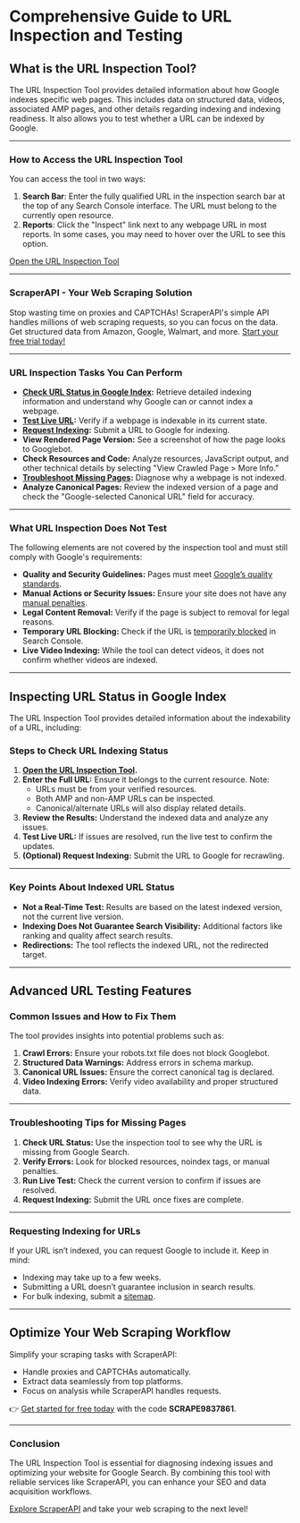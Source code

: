 # Comprehensive Guide to URL Inspection and Testing

## What is the URL Inspection Tool?

The URL Inspection Tool provides detailed information about how Google indexes specific web pages. This includes data on structured data, videos, associated AMP pages, and other details regarding indexing and indexing readiness. It also allows you to test whether a URL can be indexed by Google.

---

### How to Access the URL Inspection Tool

You can access the tool in two ways:

1. **Search Bar**: Enter the fully qualified URL in the inspection search bar at the top of any Search Console interface. The URL must belong to the currently open resource.
2. **Reports**: Click the "Inspect" link next to any webpage URL in most reports. In some cases, you may need to hover over the URL to see this option.

[Open the URL Inspection Tool](https://search.google.com/search-console?action=inspect&utm_medium=referral&utm_campaign=9012289)

---

### ScraperAPI - Your Web Scraping Solution

Stop wasting time on proxies and CAPTCHAs! ScraperAPI's simple API handles millions of web scraping requests, so you can focus on the data. Get structured data from Amazon, Google, Walmart, and more. [Start your free trial today!](https://www.scraperapi.com/?fp_ref=coupons)

---

### URL Inspection Tasks You Can Perform

- **[Check URL Status in Google Index](https://support.google.com/webmasters/answer/9012289?hl=zh-Hans#using_the_tool):** Retrieve detailed indexing information and understand why Google can or cannot index a webpage.
- **[Test Live URL](https://support.google.com/webmasters/answer/9012289?hl=zh-Hans#test_live_page):** Verify if a webpage is indexable in its current state.
- **[Request Indexing](https://support.google.com/webmasters/answer/9012289?hl=zh-Hans#request_indexing):** Submit a URL to Google for indexing.
- **View Rendered Page Version:** See a screenshot of how the page looks to Googlebot.
- **Check Resources and Code:** Analyze resources, JavaScript output, and other technical details by selecting "View Crawled Page > More Info."
- **[Troubleshoot Missing Pages](https://support.google.com/webmasters/answer/9012289?hl=zh-Hans#missing_page):** Diagnose why a webpage is not indexed.
- **Analyze Canonical Pages:** Review the indexed version of a page and check the "Google-selected Canonical URL" field for accuracy.

---

### What URL Inspection Does Not Test

The following elements are not covered by the inspection tool and must still comply with Google's requirements:

- **Quality and Security Guidelines:** Pages must meet [Google’s quality standards](https://support.google.com/webmasters/answer/35769).
- **Manual Actions or Security Issues:** Ensure your site does not have any [manual penalties](https://support.google.com/webmasters/answer/9044175).
- **Legal Content Removal:** Verify if the page is subject to removal for legal reasons.
- **Temporary URL Blocking:** Check if the URL is [temporarily blocked](https://support.google.com/webmasters/answer/1663419) in Search Console.
- **Live Video Indexing:** While the tool can detect videos, it does not confirm whether videos are indexed.

---

## Inspecting URL Status in Google Index

The URL Inspection Tool provides detailed information about the indexability of a URL, including:

### Steps to Check URL Indexing Status

1. **[Open the URL Inspection Tool](https://search.google.com/search-console?action=inspect&utm_medium=referral&utm_campaign=9012289).**
2. **Enter the Full URL:** Ensure it belongs to the current resource. Note:
   - URLs must be from your verified resources.
   - Both AMP and non-AMP URLs can be inspected.
   - Canonical/alternate URLs will also display related details.
3. **Review the Results:** Understand the indexed data and analyze any issues.
4. **Test Live URL:** If issues are resolved, run the live test to confirm the updates.
5. **(Optional) Request Indexing:** Submit the URL to Google for recrawling.

---

### Key Points About Indexed URL Status

- **Not a Real-Time Test:** Results are based on the latest indexed version, not the current live version.
- **Indexing Does Not Guarantee Search Visibility:** Additional factors like ranking and quality affect search results.
- **Redirections:** The tool reflects the indexed URL, not the redirected target.

---

## Advanced URL Testing Features

### Common Issues and How to Fix Them

The tool provides insights into potential problems such as:

1. **Crawl Errors:** Ensure your robots.txt file does not block Googlebot.
2. **Structured Data Warnings:** Address errors in schema markup.
3. **Canonical URL Issues:** Ensure the correct canonical tag is declared.
4. **Video Indexing Errors:** Verify video availability and proper structured data.

---

### Troubleshooting Tips for Missing Pages

1. **Check URL Status:** Use the inspection tool to see why the URL is missing from Google Search.
2. **Verify Errors:** Look for blocked resources, noindex tags, or manual penalties.
3. **Run Live Test:** Check the current version to confirm if issues are resolved.
4. **Request Indexing:** Submit the URL once fixes are complete.

---

### Requesting Indexing for URLs

If your URL isn’t indexed, you can request Google to include it. Keep in mind:

- Indexing may take up to a few weeks.
- Submitting a URL doesn’t guarantee inclusion in search results.
- For bulk indexing, submit a [sitemap](https://support.google.com/webmasters/answer/7451001).

---

## Optimize Your Web Scraping Workflow

Simplify your scraping tasks with ScraperAPI:

- Handle proxies and CAPTCHAs automatically.
- Extract data seamlessly from top platforms.
- Focus on analysis while ScraperAPI handles requests.

👉 [Get started for free today](https://www.scraperapi.com/?fp_ref=coupons) with the code **SCRAPE9837861**.

---

### Conclusion

The URL Inspection Tool is essential for diagnosing indexing issues and optimizing your website for Google Search. By combining this tool with reliable services like ScraperAPI, you can enhance your SEO and data acquisition workflows.

[Explore ScraperAPI](https://www.scraperapi.com/?fp_ref=coupons) and take your web scraping to the next level!
